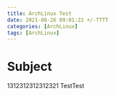 ```yaml
---
title: ArchLinux Test
date: 2021-06-26 09:01:22 +/-TTTT
categories: [ArchLinux]
tags: [ArchLinux]
---
```


# Subject
   1312312312312321 TestTest
